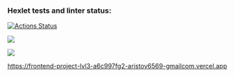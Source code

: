 ### Hexlet tests and linter status:
[![Actions Status](https://github.com/Saga6569/frontend-project-lvl3/workflows/hexlet-check/badge.svg)](https://github.com/Saga6569/frontend-project-lvl3/actions)


<a href="https://codeclimate.com/github/Saga6569/frontend-project-lvl3/maintainability"><img src="https://api.codeclimate.com/v1/badges/9855d9547177676b212e/maintainability" /></a>

<a href="https://codeclimate.com/github/Saga6569/frontend-project-lvl3/test_coverage"><img src="https://api.codeclimate.com/v1/badges/9855d9547177676b212e/test_coverage" /></a>

https://frontend-project-lvl3-a6c997fg2-aristov6569-gmailcom.vercel.app